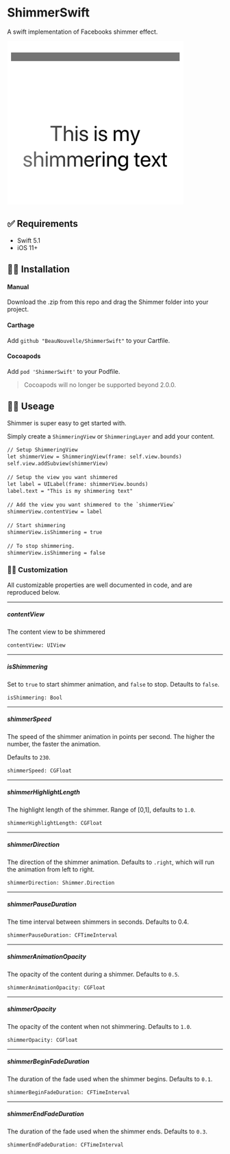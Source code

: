 # ShimmerSwift
A swift implementation of Facebooks shimmer effect.

![demo](demo.gif)

## ✅ Requirements
- Swift 5.1
- iOS 11+

## 👨‍💻 Installation

#### Manual
Download the .zip from this repo and drag the Shimmer folder into your project.

#### Carthage
Add `github "BeauNouvelle/ShimmerSwift"` to your Cartfile.

#### Cocoapods
Add  `pod 'ShimmerSwift'` to your Podfile.

> Cocoapods will no longer be supported beyond 2.0.0.

## 👩‍🍳 Useage
Shimmer is super easy to get started with. 

Simply create a `ShimmeringView` or `ShimmeringLayer` and add your content.

    // Setup ShimmeringView
    let shimmerView = ShimmeringView(frame: self.view.bounds)
    self.view.addSubview(shimmerView)

    // Setup the view you want shimmered
    let label = UILabel(frame: shimmerView.bounds)
    label.text = "This is my shimmering text"

    // Add the view you want shimmered to the `shimmerView`
    shimmerView.contentView = label
    
    // Start shimmering
    shimmerView.isShimmering = true
    
    // To stop shimmering.
    shimmerView.isShimmering = false

### 👩‍🎨 Customization
All customizable properties are well documented in code, and are reproduced below.

----

##### contentView
The content view to be shimmered

    contentView: UIView

----

##### isShimmering
Set to `true` to start shimmer animation, and `false` to stop. Detaults to `false`.

    isShimmering: Bool
    
----

##### shimmerSpeed
The speed of the shimmer animation in points per second. The higher the number, the faster the animation.

Defaults to `230`.

    shimmerSpeed: CGFloat
    
----
   
##### shimmerHighlightLength

The highlight length of the shimmer. Range of [0,1], defaults to `1.0`.

    shimmerHighlightLength: CGFloat
    
----

##### shimmerDirection
    
The direction of the shimmer animation.
Defaults to `.right`, which will run the animation from left to right.
    
    shimmerDirection: Shimmer.Direction
    
----
##### shimmerPauseDuration

The time interval between shimmers in seconds.
Defaults to 0.4.
    
    shimmerPauseDuration: CFTimeInterval
    
----

##### shimmerAnimationOpacity

The opacity of the content during a shimmer. Defaults to `0.5`.

    shimmerAnimationOpacity: CGFloat
    
----

##### shimmerOpacity

The opacity of the content when not shimmering. Defaults to `1.0`.
    
    shimmerOpacity: CGFloat
    
----

##### shimmerBeginFadeDuration

The duration of the fade used when the shimmer begins. Defaults to `0.1`.

    shimmerBeginFadeDuration: CFTimeInterval
    
----

##### shimmerEndFadeDuration

The duration of the fade used when the shimmer ends. Defaults to `0.3`.

    shimmerEndFadeDuration: CFTimeInterval
